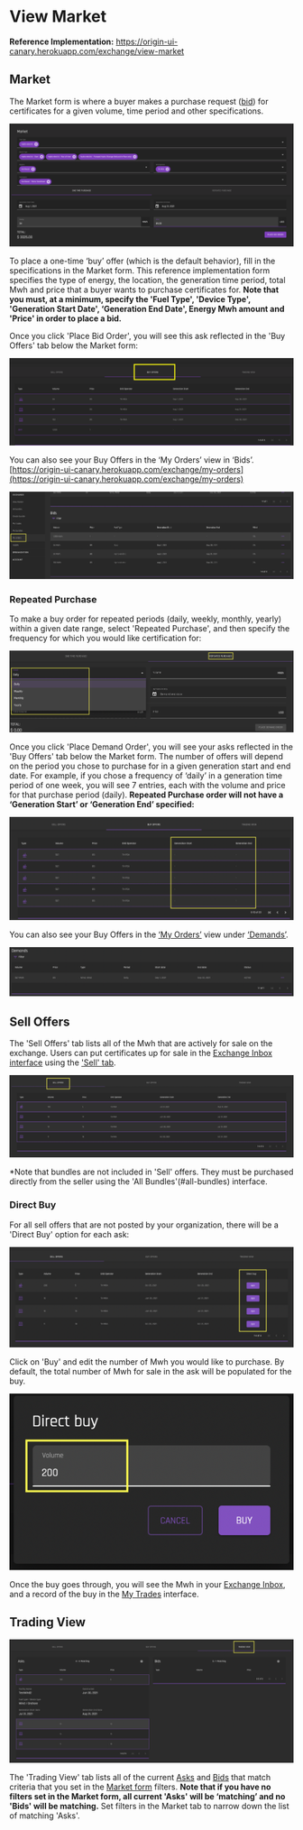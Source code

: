 # View Market  
**Reference Implementation:** [https://origin-ui-canary.herokuapp.com/exchange/view-market ](https://origin-ui-canary.herokuapp.com/exchange/view-market )

## Market
The Market form is where a buyer makes a purchase request ([bid](../user-guide-glossary.md#bids)) for certificates for a given volume, time period and other specifications. 

![Exchange-marketinterface](../images/exchange/exchange-marketinterface.png)

To place a one-time ‘buy’ offer (which is the default behavior), fill in the specifications in the Market form. This reference implementation form specifies the type of energy, the location, the generation time period, total Mwh and price that a buyer wants to purchase certificates for. **Note that you must, at a minimum, specify the 'Fuel Type', 'Device Type', 'Generation Start Date', ‘Generation End Date', Energy Mwh amount and 'Price' in order to place a bid.**

Once you click 'Place Bid Order', you will see this ask reflected in the 'Buy Offers' tab below the Market form:

![exchangeMarketBuyOffers](../images/exchange/exchange-market-buyoffers.png)

You can also see your Buy Offers in the ‘My Orders’ view in ‘Bids’. 
[https://origin-ui-canary.herokuapp.com/exchange/my-orders](https://origin-ui-canary.herokuapp.com/exchange/my-orders)

![exchange-myorders-bids](../images/exchange/exchange-myorders-bids.png)

### Repeated Purchase
To make a buy order for repeated periods (daily, weekly, monthly, yearly) within a given date range, select 'Repeated Purchase', and then specify the frequency for which you would like certification for:  

![exchange-market-repeatedpurchase](../images/exchange/exchange-market-repeatedpurchase.png)

Once you click 'Place Demand Order', you will see your asks reflected in the 'Buy Offers' tab below the Market form. The number of offers will depend on the period you chose to purchase for in a given generation start and end date. For example, if you chose a frequency of ‘daily’ in a generation time period of one week, you will see 7 entries, each with the volume and price for that purchase period (daily). **Repeated Purchase order will not have a ‘Generation Start’ or ‘Generation End’ specified:**

![exchange-market-buyoffers-repeated...nodate](../images/exchange/exchange-market-buyoffers-repeatedpurchase-nodate.png)

You can also see your Buy Offers in the [‘My Orders’](./my-orders.md) view under [‘Demands’](#demands). 

![exchange-myorders-demands](../images/exchange/exchange-myorders-demands.png)

## Sell Offers
The 'Sell Offers' tab lists all of the Mwh that are actively for sale on the exchange. Users can put certificates up for sale in the [Exchange Inbox interface](../certificate-guides/exchange-inbox.md) using the ['Sell' tab](../certificate-guides/exchange-inbox.md#sell). 

![Exchange-viewmarket-selloffers](../images/exchange/exchange-viewmarket-selloffers.png)

*Note that bundles are not included in 'Sell' offers. They must be purchased directly from the seller using the 'All Bundles'(#all-bundles) interface.

### Direct Buy

For all sell offers that are not posted by your organization, there will be a 'Direct Buy' option for each ask:

![exchange-viewmarket-asks-directbuy](../images/exchange/exchange-viewmarket-asks-directbuy.png)

Click on 'Buy' and edit the number of Mwh you would like to purchase. By default, the total number of Mwh for sale in the ask will be populated for the buy. 

![exchange-viewmarket-asks-directbuy-input](../images/exchange/exchange-viewmarket-asks-directbuy-input.png)

Once the buy goes through, you will see the Mwh in your [Exchange Inbox](../certificate-guides/exchange-inbox.md), and a record of the buy in the [My Trades](./my-trades.md) interface. 

## Trading View

![exchange-market-tradingview](../images/exchange/exchange-market-tradingview.png)

The 'Trading View' tab lists all of the current [Asks](../user-guide-glossary.md#ask) and [Bids](../user-guide-glossary.md#bid) that match criteria that you set in the [Market form](#market) filters. **Note that if you have no filters set in the Market form, all current 'Asks' will be ‘matching’ and no 'Bids' will be matching.** Set filters in the Market tab to narrow down the list of matching 'Asks'. 

